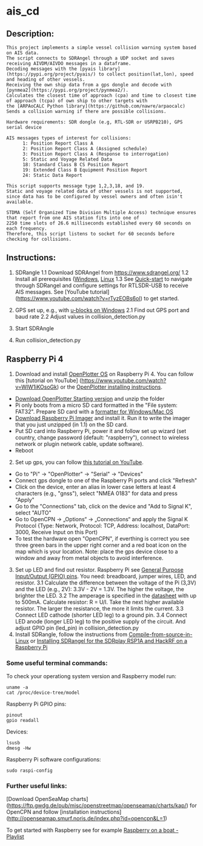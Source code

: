 # ais_cd

## Description:
    This project implements a simple vessel collision warning system based on AIS data. 
    The script connects to SDRAngel through a UDP socket and saves receiving AIVDM/AIVDO messages in a dataframe. 
    Decoding messages with the [pyais library](https://pypi.org/project/pyais/) to collect position(lat,lon), speed and heading of other vessels.
    Receiving the own ship data from a gps dongle and decode with [pynmea2](https://pypi.org/project/pynmea2/).
    Calculates the closest time of approach (cpa) and time to closest time of approach (tcpa) of own ship to other targets with 
    the [ARPAoCALC Python library](https://github.com/nawre/arpaocalc) 
    Sends a collision warning if there are possible collisions. 

    Hardware requirements: SDR dongle (e.g, RTL-SDR or USRPB210), GPS serial device 

    AIS messages types of interest for collisions:
          1: Position Report Class A
          2: Position Report Class A (Assigned schedule)
          3: Position Report Class A (Response to interrogation)
          5: Static and Voyage Related Data 
          18: Standard Class B CS Position Report
          19: Extended Class B Equipment Position Report
          24: Static Data Report 
          
    This script supports message type 1,2,3,18, and 19.
    Static and voyage related data of other vessels is not supported, since data has to be configured by vessel owners and often isin't available. 

    STDMA (Self Organized Time Division Multiple Access) technique ensures that report from one AIS station fits into one of 
    2250 time slots of 26.6 milliseconds established every 60 seconds on each frequency. 
    Therefore, this script listens to socket for 60 seconds before checking for collisions. 

## Instructions: 
1. SDRangle
    1.1 Download SDRAngel from https://www.sdrangel.org/ 
    1.2 Install all prerequisites ([Windows](https://github.com/f4exb/sdrangel/wiki/Compile-in-Windows), [Linux](https://github.com/f4exb/sdrangel/wiki/Compile-from-source-in-Linux)
    1.3 See [Quick-start](https://github.com/f4exb/sdrangel/wiki/Quick-start) to navigate through SDRangel and configure settings for RTLSDR-USB to receive AIS messages. See [YouTube tutorial] (https://www.youtube.com/watch?v=rTyzEOBs6oI) to get started. 
2. GPS set up, e.g., with [u-blocks on Windows](https://canadagps.ca/blogs/knowledgebase-by-platform-windows/connect-a-gps-gnss-receiver-for-windows-maps-windows-10-os)
    2.1 Find out GPS port and baud rate 
    2.2 Adjust values in collision_detection.py
    
3. Start SDRAngle 

4. Run collision_detection.py


## Raspberry Pi 4 
1. Download and install [OpenPlotter OS](https://openplotter.readthedocs.io/en/3.x.x/getting_started/downloading.html) on Raspberry Pi 4. You can follow this [tutorial on YouTube] (https://www.youtube.com/watch?v=WIW1iKOsoGk) or the [OpenPlotter installing instructions](https://openplotter.readthedocs.io/en/latest/getting_started/installing.html). 
* [Download OpenPlotter Starting version](https://cloud.openmarine.net/s/mxrBi5K7zRj2gDq) and unzip the folder
* Pi only boots from a micro SD card formatted in the "File system: FAT32". Prepare SD card with a [formatter for Windows/Mac OS](https://www.sdcard.org/downloads/formatter/)
* [Download Raspberry Pi Imager](https://www.raspberrypi.com/software/) and install it. Run it to write the imager that you just unzipped (in 1.1) on the SD card.
* Put SD card into Raspberry Pi, power it and follow set up wizard (set country, change password (default: "raspberry"), connect to wireless network or plugin network cable, update software).
* Reboot
2. Set up gps, you can follow [this tutorial on YouTube](https://www.youtube.com/watch?v=umfw8uLDkc0).
* Go to "Pi" -> "OpenPlotter" -> "Serial" -> "Devices"
* Connect gps dongle to one of the Raspberry Pi ports and click "Refresh"
* Click on the device, enter an alias in lower case letters at least 4 characters (e.g., "gnss"), select "NMEA 0183" for data and press "Apply"
* Go to the "Connections" tab, click on the device and "Add to Signal K", select "AUTO"
* Go to OpenCPN -> „Options“ -> „Connections“ and apply the Signal K Protocol {Type: Network, Protocol: TCP, Address: localhost, DataPort: 3000, Receive Input on this Port)
* To test the hardware open "OpenCPN", if everthing is correct you see three green bars in the upper right corner and a red boat icon on the map which is your location. Note: place the gps device close to a window and away from metal objects to avoid interference. 
3. Set up LED and find out resistor. Raspberry Pi see [General Purpose Input/Output (GPIO) pins](https://pinout.xyz/#). You need: breadboard, jumper wires, LED, and resistor. 
3.1 Calculate the difference between the voltage of the Pi (3,3V) and the LED (e.g., 2V): 3.3V - 2V = 1.3V. The higher the voltage, the brighter the LED. 
3.2 The amperage is specified in the [datasheet](https://datasheets.raspberrypi.com/rpi4/raspberry-pi-4-datasheet.pdf) with up to 500mA. Calculate resistor: R = U/I. Take the next higher available resistor. The larger the resistance, the more it limits the current.
3.3 Connect LED cathode (shorter LED leg) to a ground pin. 
3.4 Connect LED anode (longer LED leg) to the positive supply of the circuit. And adjust GPIO pin (led_pin) in collision_detection.py
4. Install SDRangle, follow the instructions from [Compile-from-source-in-Linux](https://github.com/f4exb/sdrangel/wiki/Compile-from-source-in-Linux) or [Installing SDRangel for the SDRplay RSP1A and HackRF on a Raspberry Pi](https://www.radiosrs.net/installing_SDRangel.html)

### Some useful terminal commands:
To check your operationg system version and Raspberry model run: 
```
uname -a
cat /proc/device-tree/model
```
Raspberry Pi GPIO pins: 
```
pinout
gpio readall
```
Devices: 
```
lsusb
dmesg -Hw
```
Raspberry Pi software configurations:
```
sudo raspi-config
```

### Further useful links:
[Download OpenSeaMap charts] (https://ftp.gwdg.de/pub/misc/openstreetmap/openseamap/charts/kap/) for OpenCPN and follow [installation instructions] (http://openseamap.smurf.noris.de/index.php?id=opencpn&L=1)

To get started with Raspberry see for example [Raspberry on a boat - Playlist](https://www.youtube.com/playlist?list=PLgYS2FpH2f4rLgdJ05F4KAOMvAgsLH1da)

